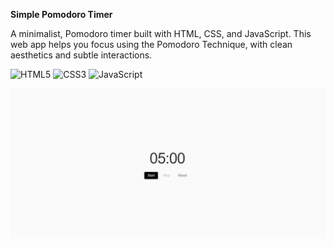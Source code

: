 **Simple Pomodoro Timer**

A minimalist, Pomodoro timer built with HTML, CSS, and JavaScript.
This web app helps you focus using the Pomodoro Technique, with clean aesthetics and subtle interactions.

![HTML5](https://img.shields.io/badge/html5-%23E34F26.svg?style=flat&logo=html5&logoColor=white) ![CSS3](https://img.shields.io/badge/css3-%231572B6.svg?style=flat&logo=css3&logoColor=white) ![JavaScript](https://img.shields.io/badge/javascript-%23323330.svg?style=flat&logo=javascript&logoColor=%23F7DF1E)

![image alt](https://github.com/zndrCode/Simple-Pomodoro-Timer/blob/8897f5d945fed4eaabb755ce03d9c6ac69ae119d/Preview.png)
